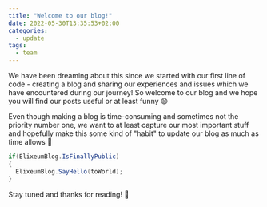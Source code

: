 ```yaml
---
title: "Welcome to our blog!"
date: 2022-05-30T13:35:53+02:00
categories:
  - update
tags:
  - team
---
```


We have been dreaming about this since we started with our first line of code - creating a blog and sharing our experiences and issues which we have encountered during our journey! So welcome to our blog and we hope you will find our posts useful or at least funny 😄
<!--more-->

Even though making a blog is time-consuming and sometimes not the priority number one, we want to at least capture our most important stuff and hopefully make this 
some kind of "habit" to update our blog as much as time allows 🙏

```csharp
if(ElixeumBlog.IsFinallyPublic)
{
  ElixeumBlog.SayHello(toWorld);
}
```

Stay tuned and thanks for reading! 💜
